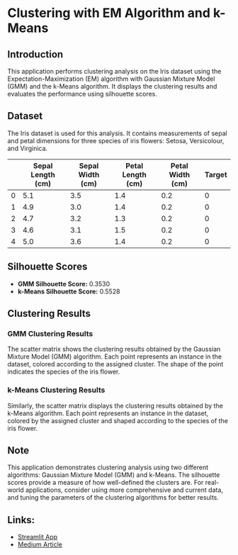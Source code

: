 # Clustering with EM Algorithm and k-Means

## Introduction
This application performs clustering analysis on the Iris dataset using the Expectation-Maximization (EM) algorithm with Gaussian Mixture Model (GMM) and the k-Means algorithm. It displays the clustering results and evaluates the performance using silhouette scores.

## Dataset
The Iris dataset is used for this analysis. It contains measurements of sepal and petal dimensions for three species of iris flowers: Setosa, Versicolour, and Virginica.

|   | Sepal Length (cm) | Sepal Width (cm) | Petal Length (cm) | Petal Width (cm) | Target |
|---|--------------------|------------------|-------------------|------------------|--------|
| 0 | 5.1                | 3.5              | 1.4               | 0.2              | 0      |
| 1 | 4.9                | 3.0              | 1.4               | 0.2              | 0      |
| 2 | 4.7                | 3.2              | 1.3               | 0.2              | 0      |
| 3 | 4.6                | 3.1              | 1.5               | 0.2              | 0      |
| 4 | 5.0                | 3.6              | 1.4               | 0.2              | 0      |

## Silhouette Scores
- **GMM Silhouette Score:** 0.3530
- **k-Means Silhouette Score:** 0.5528

## Clustering Results

### GMM Clustering Results

The scatter matrix shows the clustering results obtained by the Gaussian Mixture Model (GMM) algorithm. Each point represents an instance in the dataset, colored according to the assigned cluster. The shape of the point indicates the species of the iris flower.

### k-Means Clustering Results

Similarly, the scatter matrix displays the clustering results obtained by the k-Means algorithm. Each point represents an instance in the dataset, colored by the assigned cluster and shaped according to the species of the iris flower.

## Note
This application demonstrates clustering analysis using two different algorithms: Gaussian Mixture Model (GMM) and k-Means. The silhouette scores provide a measure of how well-defined the clusters are. For real-world applications, consider using more comprehensive and current data, and tuning the parameters of the clustering algorithms for better results.

## Links:
- [Streamlit App](https://flashx7.streamlit.app/)
- [Medium Article](https://medium.com/@suryanehru0401/title-unveiling-clustering-techniques-k-means-vs-expectation-maximization-em-algorithm-78b3b5b3b013)

